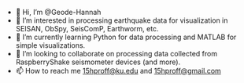 - 👋 Hi, I’m @Geode-Hannah
- 👀 I’m interested in processing earthquake data for visualization in SEISAN, ObSpy, SeisComP, Earthworm, etc.
- 🌱 I’m currently learning Python for data processing and MATLAB for simple visualizations.
- 💞️ I’m looking to collaborate on processing data collected from RaspberryShake seismometer devices (and more).
- 📫 How to reach me 15hproff@ku.edu and 15hproff@gmail.com

<!---
My current project uses the RaspberryShake technology to remotely collect earthquake data from 5 seismic stations in the field.
I have built and installed each station myself and under the supervision of my advisor.
Each week, I collect the data via SFTP. However, I am almost finished with a script that will do the collection effortlessly.
Once the scrip it running, it will be posted under "pySFTP_RaspiShake", so keep an eye out for that.
For data processing, I plan to run code through Obspy for conversion. SEISAN will be used for event picking and plotting.
Reach out to me for any suggestions or concerns!

Cheers!
--->
